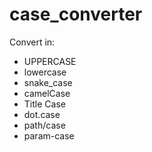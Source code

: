 # case_converter

Convert in:
- UPPERCASE
- lowercase
- snake_case
- camelCase
- Title Case
- dot.case
- path/case
- param-case
